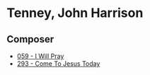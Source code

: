 # Tenney, John Harrison

## Composer

- [059 - I Will Pray](/hymns/059.md)
- [293 - Come To Jesus Today](/hymns/293.md)

